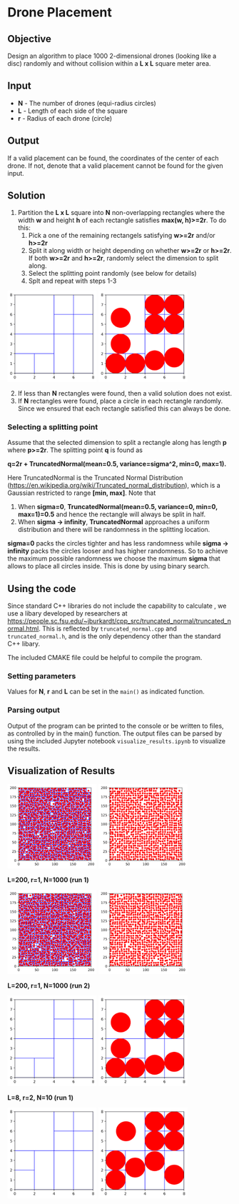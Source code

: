 # Drone Placement

## Objective

Design an algorithm to place 1000 2-dimensional drones (looking like a disc) randomly and without collision within a **L x L** square meter area.

## Input
- **N** - The number of drones (equi-radius circles)
- **L** - Length of each side of the square
- **r** - Radius of each drone (circle)

## Output

If a valid placement can be found, the coordinates of the center of each drone.  If not, denote that a valid placement cannot be found for the given input.

## Solution

1. Partition the **L x L** square into **N** non-overlapping rectangles where the width **w** and height **h** of each rectangle satisfies **max(w, h)>=2r**. To do this:
	1. Pick a one of the remaining rectangels satisfying **w>=2r** and/or **h>=2r**
	1. Split it along width or height depending on whether **w>=2r** or **h>=2r**. If both **w>=2r** and **h>=2r**, randomly select the dimension to split along.
	1. Select the splitting point randomly (see below for details)
	1. Splt and repeat with steps 1-3
	
<img src="https://github.com/samurdhilbk/Drone-Placement/raw/master/plots/grid_only.png" width="200"> <img src="https://github.com/samurdhilbk/Drone-Placement/raw/master/plots/grid_plus_circles.png" width="200">

2. If less than **N** rectangles were found, then a valid solution does not exist.
3. If **N** rectangles were found, place a circle in each rectangle randomly. Since we ensured that each rectangle satisfied this can always be done.

### Selecting a splitting point

Assume that the selected dimension to split a rectangle along has length **p** where **p>=2r**. The splitting point **q** is found as

**q=2r + TruncatedNormal(mean=0.5, variance=sigma^2, min=0, max=1).**

Here TruncatedNormal is the Truncated Normal Distribution (https://en.wikipedia.org/wiki/Truncated_normal_distribution), which is a Gaussian restricted to range **[min, max]**. Note that

1. When **sigma=0**, **TruncatedNormal(mean=0.5, variance=0, min=0, max=1)=0.5** and hence the rectangle will always be split in half.
2. When **sigma -> infinity**, **TruncatedNormal** approaches a uniform distribution and there will be randomness in the splitting location.

**sigma=0** packs the circles tighter and has less randomness while **sigma -> infinity** packs the circles looser and has higher randomness. So to achieve the maximum possible randomness we choose the maximum **sigma** that allows to place all circles inside. This is done by using binary search.

## Using the code

Since standard C++ libraries do not include the capability to calculate , we use a libary developed by researchers at https://people.sc.fsu.edu/~jburkardt/cpp_src/truncated_normal/truncated_normal.html. This is reflected by `truncated_normal.cpp` and `truncated_normal.h`, and is the only dependency other than the standard  C++ libary.

The included CMAKE file could be helpful to compile the program.

### Setting parameters

Values for **N**,  **r** and **L** can be set in the `main()` as indicated function. 

### Parsing output

Output of the program can be printed to the console or be written to files, as controlled by in the main() function. The output files can be parsed by using the included Jupyter notebook `visualize_results.ipynb` to visualize the results.

## Visualization of Results



<img src="https://github.com/samurdhilbk/Drone-Placement/raw/master/plots/grid_plus_circles_200.png" width="200"> <img src="https://github.com/samurdhilbk/Drone-Placement/raw/master/plots/circles_only_200.png" width="200">

**L=200, r=1, N=1000 (run 1)**

<img src="https://github.com/samurdhilbk/Drone-Placement/raw/master/plots/grid_plus_circles_200_1.png" width="200"> <img src="https://github.com/samurdhilbk/Drone-Placement/raw/master/plots/circles_only_200_1.png" width="200">

**L=200, r=1, N=1000 (run 2)**

<img src="https://github.com/samurdhilbk/Drone-Placement/raw/master/plots/grid_only.png" width="200"> <img src="https://github.com/samurdhilbk/Drone-Placement/raw/master/plots/grid_plus_circles.png" width="200">

**L=8, r=2, N=10 (run 1)**

<img src="https://github.com/samurdhilbk/Drone-Placement/raw/master/plots/grid_only_1.png" width="200"> <img src="https://github.com/samurdhilbk/Drone-Placement/raw/master/plots/grid_plus_circles_1.png" width="200">
